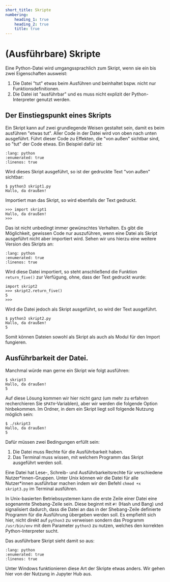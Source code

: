 ```yaml
---
short_title: Skripte
numbering:
    heading_1: true
    heading_2: true
    title: true
---
```


# (Ausführbare) Skripte

Eine Python-Datei wird umgangssprachlich zum Skript, wenn sie ein bis zwei Eigenschaften ausweist:

1. Die Datei "tut" etwas beim Ausführen und beinhaltet bspw. nicht nur Funktionsdefinitionen.
2. Die Datei ist "ausführbar" und es muss nicht explizit der Python-Interpreter genutzt werden.

## Der Einstiegspunkt eines Skripts

Ein Skript kann auf zwei grundlegende Weisen gestaltet sein, damit es beim ausführen "etwas tut". Aller Code in der Datei wird von oben nach unten ausgeführt. Führt dieser Code zu Effekten, die "von außen" sichtbar sind, so "tut" der Code etwas. Ein Beispiel dafür ist:

```{include} ../solutions/020/skript1.py
:lang: python
:enumerated: true
:linenos: true

```

Wird dieses Skript ausgeführt, so ist der gedruckte Text "von außen" sichtbar:

```console
$ python3 skript1.py
Hallo, da draußen!
```

Importiert man das Skript, so wird ebenfalls der Text gedruckt.

```python-repl
>>> import skript1
Hallo, da draußen!
>>>
```

Das ist nicht unbedingt immer gewünschtes Verhalten. Es gibt die Möglichkeit, gewissen Code nur auszuführen, wenn eine Datei als Skript ausgeführt nicht aber importiert wird. Sehen wir uns hierzu eine weitere Version des Skripts an:

```{include} ../solutions/020/skript2.py
:lang: python
:enumerated: true
:linenos: true

```

Wird diese Datei importiert, so steht anschließend die Funktion `return_five()` zur Verfügung, ohne, dass der Text gedruckt wurde:

```python-repl
import skript2
>>> skript2.return_five()
5
>>> 
```

Wird die Datei jedoch als Skript ausgeführt, so wird der Text ausgeführt.

```console
$ python3 skript2.py 
Hallo, da draußen!
5
```

Somit können Dateien sowohl als Skript als auch als Modul für den Import fungieren.

## Ausführbarkeit der Datei.

Manchmal würde man gerne ein Skript wie folgt ausführen:
```console
$ skript3
Hallo, da draußen!
5
```

Auf diese Lösung kommen wir hier nicht ganz (um mehr zu erfahren recherchieren Sie `$PATH`-Variablen), aber wir werden die folgende Option hinbekommen. Im Ordner, in dem ein Skript liegt soll folgende Nutzung möglich sein:

```console
$ ./skript3
Hallo, da draußen!
5
```

Dafür müssen zwei Bedingungen erfüllt sein:
1. Die Datei muss Rechte für die Ausführbarkeit haben.
2. Das Terminal muss wissen, mit welchem Programm das Skript ausgeführt werden soll.

Eine Datei hat Lese-, Schreib- und Ausführbarkeitsrechte für verschiedene Nutzer\*innen-Gruppen. Unter Unix können wir die Datei für alle Nutzer\*innen ausführbar machen indem wir den Befehl `chmod +x skript3.py` im Terminal ausführen.

In Unix-basierten Betriebssystemen kann die erste Zeile einer Datei eine sogenannte Shebang-Zeile sein. Diese beginnt mit `#!` (Hash und Bang) und signalisiert dadurch, dass die Datei an das in der Shebang-Zeile definierte Programm für die Ausführung übergeben werden soll. Es empfiehlt sich hier, nicht direkt auf `python3` zu verweisen sondern das Programm `/usr/bin/env` mit dem Parameter `python3` zu nutzen, welches den korrekten Python-Interpreter sucht.

Das ausführbare Skript sieht damit so aus: 

```{include} ../solutions/020/skript3.py
:lang: python
:enumerated: true
:linenos: true

```

Unter Windows funktionieren diese Art der Skripte etwas anders. Wir gehen hier von der Nutzung in Jupyter Hub aus.
